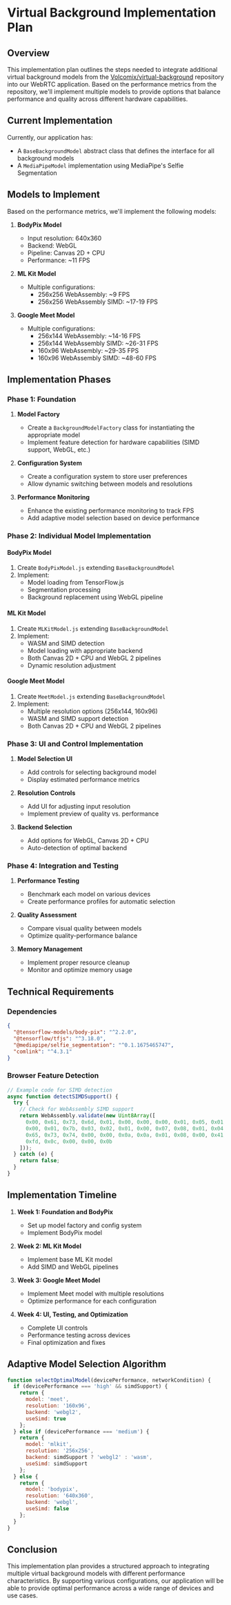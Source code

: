 # Virtual Background Implementation Plan

## Overview

This implementation plan outlines the steps needed to integrate additional virtual background models from the [Volcomix/virtual-background](https://github.com/Volcomix/virtual-background) repository into our WebRTC application. Based on the performance metrics from the repository, we'll implement multiple models to provide options that balance performance and quality across different hardware capabilities.

## Current Implementation

Currently, our application has:
- A `BaseBackgroundModel` abstract class that defines the interface for all background models
- A `MediaPipeModel` implementation using MediaPipe's Selfie Segmentation

## Models to Implement

Based on the performance metrics, we'll implement the following models:

1. **BodyPix Model**
   - Input resolution: 640x360
   - Backend: WebGL
   - Pipeline: Canvas 2D + CPU
   - Performance: ~11 FPS

2. **ML Kit Model**
   - Multiple configurations:
     - 256x256 WebAssembly: ~9 FPS
     - 256x256 WebAssembly SIMD: ~17-19 FPS

3. **Google Meet Model**
   - Multiple configurations:
     - 256x144 WebAssembly: ~14-16 FPS
     - 256x144 WebAssembly SIMD: ~26-31 FPS
     - 160x96 WebAssembly: ~29-35 FPS
     - 160x96 WebAssembly SIMD: ~48-60 FPS

## Implementation Phases

### Phase 1: Foundation

1. **Model Factory**
   - Create a `BackgroundModelFactory` class for instantiating the appropriate model
   - Implement feature detection for hardware capabilities (SIMD support, WebGL, etc.)

2. **Configuration System**
   - Create a configuration system to store user preferences
   - Allow dynamic switching between models and resolutions

3. **Performance Monitoring**
   - Enhance the existing performance monitoring to track FPS
   - Add adaptive model selection based on device performance

### Phase 2: Individual Model Implementation

#### BodyPix Model

1. Create `BodyPixModel.js` extending `BaseBackgroundModel`
2. Implement:
   - Model loading from TensorFlow.js
   - Segmentation processing
   - Background replacement using WebGL pipeline

#### ML Kit Model

1. Create `MLKitModel.js` extending `BaseBackgroundModel`
2. Implement:
   - WASM and SIMD detection
   - Model loading with appropriate backend
   - Both Canvas 2D + CPU and WebGL 2 pipelines
   - Dynamic resolution adjustment

#### Google Meet Model

1. Create `MeetModel.js` extending `BaseBackgroundModel`
2. Implement:
   - Multiple resolution options (256x144, 160x96)
   - WASM and SIMD support detection
   - Both Canvas 2D + CPU and WebGL 2 pipelines

### Phase 3: UI and Control Implementation

1. **Model Selection UI**
   - Add controls for selecting background model
   - Display estimated performance metrics

2. **Resolution Controls**
   - Add UI for adjusting input resolution
   - Implement preview of quality vs. performance

3. **Backend Selection**
   - Add options for WebGL, Canvas 2D + CPU
   - Auto-detection of optimal backend

### Phase 4: Integration and Testing

1. **Performance Testing**
   - Benchmark each model on various devices
   - Create performance profiles for automatic selection

2. **Quality Assessment**
   - Compare visual quality between models
   - Optimize quality-performance balance

3. **Memory Management**
   - Implement proper resource cleanup
   - Monitor and optimize memory usage

## Technical Requirements

### Dependencies

```json
{
  "@tensorflow-models/body-pix": "^2.2.0",
  "@tensorflow/tfjs": "^3.18.0",
  "@mediapipe/selfie_segmentation": "^0.1.1675465747",
  "comlink": "^4.3.1"
}
```

### Browser Feature Detection

```javascript
// Example code for SIMD detection
async function detectSIMDSupport() {
  try {
    // Check for WebAssembly SIMD support
    return WebAssembly.validate(new Uint8Array([
      0x00, 0x61, 0x73, 0x6d, 0x01, 0x00, 0x00, 0x00, 0x01, 0x05, 0x01, 0x60,
      0x00, 0x01, 0x7b, 0x03, 0x02, 0x01, 0x00, 0x07, 0x08, 0x01, 0x04, 0x74,
      0x65, 0x73, 0x74, 0x00, 0x00, 0x0a, 0x0a, 0x01, 0x08, 0x00, 0x41, 0x00,
      0xfd, 0x0c, 0x00, 0x00, 0x0b
    ]));
  } catch (e) {
    return false;
  }
}
```

## Implementation Timeline

1. **Week 1: Foundation and BodyPix**
   - Set up model factory and config system
   - Implement BodyPix model

2. **Week 2: ML Kit Model**
   - Implement base ML Kit model
   - Add SIMD and WebGL pipelines

3. **Week 3: Google Meet Model**
   - Implement Meet model with multiple resolutions
   - Optimize performance for each configuration

4. **Week 4: UI, Testing, and Optimization**
   - Complete UI controls
   - Performance testing across devices
   - Final optimization and fixes

## Adaptive Model Selection Algorithm

```javascript
function selectOptimalModel(devicePerformance, networkCondition) {
  if (devicePerformance === 'high' && simdSupport) {
    return {
      model: 'meet',
      resolution: '160x96',
      backend: 'webgl2',
      useSimd: true
    };
  } else if (devicePerformance === 'medium') {
    return {
      model: 'mlkit',
      resolution: '256x256',
      backend: simdSupport ? 'webgl2' : 'wasm',
      useSimd: simdSupport
    };
  } else {
    return {
      model: 'bodypix',
      resolution: '640x360',
      backend: 'webgl',
      useSimd: false
    };
  }
}
```

## Conclusion

This implementation plan provides a structured approach to integrating multiple virtual background models with different performance characteristics. By supporting various configurations, our application will be able to provide optimal performance across a wide range of devices and use cases.